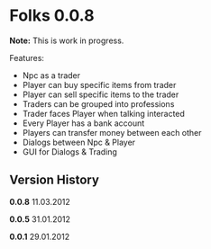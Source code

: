 Folks 0.0.8
=========================


**Note:** This is work in progress.


Features:

 * Npc as a trader
 * Player can buy specific items from trader
 * Player can sell specific items to the trader
 * Traders can be grouped into professions
 * Trader faces Player when talking interacted
 * Every Player has a bank account
 * Players can transfer money between each other
 * Dialogs between Npc & Player
 * GUI for Dialogs & Trading
 
Version History
---------------

**0.0.8** 11.03.2012

**0.0.5** 31.01.2012

**0.0.1** 29.01.2012